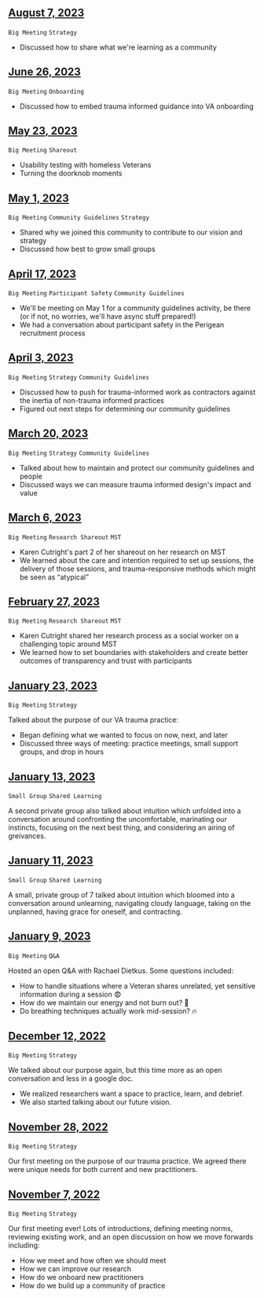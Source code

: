 ## [August 7, 2023](https://github.com/department-of-veterans-affairs/va.gov-team/blob/master/teams/shared-support/trauma/notes/2023-08-07.md)
`Big Meeting` `Strategy`
- Discussed how to share what we're learning as a community

## [June 26, 2023](https://github.com/department-of-veterans-affairs/va.gov-team/blob/master/teams/shared-support/trauma/notes/2023-06-26.md)
`Big Meeting` `Onboarding`
- Discussed how to embed trauma informed guidance into VA onboarding

## [May 23, 2023](https://github.com/department-of-veterans-affairs/va.gov-team/blob/master/teams/shared-support/trauma/notes/2023-05-23.md)
`Big Meeting` `Shareout`
- Usability testing with homeless Veterans
- Turning the doorknob moments

## [May 1, 2023](https://github.com/department-of-veterans-affairs/va.gov-team/blob/master/teams/shared-support/trauma/notes/2023-05-01.md)
`Big Meeting` `Community Guidelines` `Strategy`
- Shared why we joined this community to contribute to our vision and strategy
- Discussed how best to grow small groups

## [April 17, 2023](https://github.com/department-of-veterans-affairs/va.gov-team/blob/master/teams/shared-support/trauma/notes/2023-04-17.md)
`Big Meeting` `Participant Safety` `Community Guidelines`
- We'll be meeting on May 1 for a community guidelines activity, be there (or if not, no worries, we'll have async stuff prepared!)
- We had a conversation about participant safety in the Perigean recruitment process

## [April 3, 2023](https://github.com/department-of-veterans-affairs/va.gov-team/blob/master/teams/shared-support/trauma/notes/2023-04-03.md)
`Big Meeting` `Strategy` `Community Guidelines`
- Discussed how to push for trauma-informed work as contractors against the inertia of non-trauma informed practices
- Figured out next steps for determining our community guidelines

## [March 20, 2023](https://github.com/department-of-veterans-affairs/va.gov-team/blob/master/teams/shared-support/trauma/notes/2023-03-20.md)
`Big Meeting` `Strategy` `Community Guidelines`
- Talked about how to maintain and protect our community guidelines and people
- Discussed ways we can measure trauma informed design's impact and value

## [March 6, 2023](https://github.com/department-of-veterans-affairs/va.gov-team/blob/master/teams/shared-support/trauma/notes/2023-03-06.md)
`Big Meeting` `Research Shareout` `MST`
- Karen Cutright's part 2 of her shareout on her research on MST
- We learned about the care and intention required to set up sessions, the delivery of those sessions, and trauma-responsive methods which might be seen as “atypical” 

## [February 27, 2023](https://github.com/department-of-veterans-affairs/va.gov-team/blob/master/teams/shared-support/trauma/notes/2023-02-27.md)
`Big Meeting` `Research Shareout` `MST`
- Karen Cutright shared her research process as a social worker on a challenging topic around MST
- We learned how to set boundaries with stakeholders and create better outcomes of transparency and trust with participants

## [January 23, 2023](https://github.com/department-of-veterans-affairs/va.gov-team/blob/master/teams/shared-support/trauma/notes/2023-01-23.md)
`Big Meeting` `Strategy` 

Talked about the purpose of our VA trauma practice:
- Began defining what we wanted to focus on now, next, and later
- Discussed three ways of meeting: practice meetings, small support groups, and drop in hours

## [January 13, 2023](https://github.com/department-of-veterans-affairs/va.gov-team/blob/master/teams/shared-support/trauma/notes/2023-01-13.md)
`Small Group` `Shared Learning`

A second private group also talked about intuition which unfolded into a conversation around confronting the uncomfortable, marinating our instincts, focusing on the next best thing, and considering an airing of greivances.

## [January 11, 2023](https://github.com/department-of-veterans-affairs/va.gov-team/blob/master/teams/shared-support/trauma/notes/2023-01-11.md)
`Small Group` `Shared Learning`

A small, private group of 7 talked about intuition which bloomed into a conversation around unlearning, navigating cloudy language, taking on the unplanned, having grace for oneself, and contracting.

## [January 9, 2023](https://github.com/department-of-veterans-affairs/va.gov-team/blob/master/teams/shared-support/trauma/notes/2023-01-09.md)
`Big Meeting` `Q&A` 

Hosted an open Q&A with Rachael Dietkus. Some questions included:
- How to handle situations where a Veteran shares unrelated, yet sensitive information during a session 😨
- How do we maintain our energy and not burn out? 🌵
- Do breathing techniques actually work mid-session? 🔥

## [December 12, 2022](https://github.com/department-of-veterans-affairs/va.gov-team/blob/master/teams/shared-support/trauma/notes/2022-12-12.md)
`Big Meeting` `Strategy` 

We talked about our purpose again, but this time more as an open conversation and less in a google doc. 
- We realized researchers want a space to practice, learn, and debrief. 
- We also started talking about our future vision.

## [November 28, 2022](https://github.com/department-of-veterans-affairs/va.gov-team/blob/master/teams/shared-support/trauma/notes/2022-11-28.md)
`Big Meeting` `Strategy` 

Our first meeting on the purpose of our trauma practice. We agreed there were unique needs for both current and new practitioners.

## [November 7, 2022](https://github.com/department-of-veterans-affairs/va.gov-team/blob/master/teams/shared-support/trauma/notes/2022-11-07.md)
`Big Meeting` `Strategy` 

Our first meeting ever! Lots of introductions, defining meeting norms, reviewing existing work, and an open discussion on how we move forwards including:
- How we meet and how often we should meet
- How we can improve our research
- How do we onboard new practitioners
- How do we build up a community of practice



